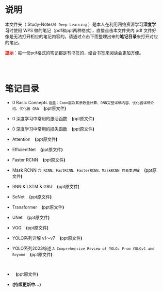 # 说明
本文件夹（ Study-Notes/`0 Deep Learning` ）是本人在利用网络资源学习**深度学习**时使用 WPS 做的笔记（pdf和ppt两种格式），直接点击本文件夹内 pdf 文件好像是无法打开相应的笔记内容的。请通过点击下面整理出来的**笔记目录**来打开对应的笔记。

<font color=red>**提示**</font>：每一份pdf格式的笔记都是有书签的，结合书签来阅读会更加方便。

<br>
<br>


# 笔记目录
* <a href="https://abrachan.github.io/Study-Notes/0 Deep Learning/0 Basic Concepts.pdf" style="text-decoration:none">0 Basic Concepts</a>  `涵盖：Conv层及其参数量计算、DNN完整详细内容、优化器详细介绍、优化器 Q&A` &ensp; **(**<a href="https://kdocs.cn/l/coqxJGtpN5Ql" style="text-decoration:none">ppt原文件</a>**)**

* <a href="https://abrachan.github.io/Study-Notes/0 Deep Learning/0 深度学习中常用的激活函数.pdf" style="text-decoration:none">0 深度学习中常用的激活函数</a> &ensp; **(**<a href="https://kdocs.cn/l/ce5CY1AyK4nm" style="text-decoration:none">ppt原文件</a>**)**

* <a href="https://abrachan.github.io/Study-Notes/0 Deep Learning/0 深度学习中常用的损失函数.pdf" style="text-decoration:none">0 深度学习中常用的损失函数</a> &ensp; **(**<a href="https://kdocs.cn/l/ciZ2tZdZuxW0" style="text-decoration:none">ppt原文件</a>**)**


* <a href="https://abrachan.github.io/Study-Notes/0 Deep Learning/Attention.pdf" style="text-decoration:none">Attention</a> &ensp; **(**<a href="https://kdocs.cn/l/cqjz1imA4h6Q" style="text-decoration:none">ppt原文件</a>**)**

* <a href="https://abrachan.github.io/Study-Notes/0 Deep Learning/EfficientNet.pdf" style="text-decoration:none">EfficientNet</a> &ensp; **(**<a href="https://kdocs.cn/l/ccHMmoXQtGxY" style="text-decoration:none">ppt原文件</a>**)**

* <a href="https://abrachan.github.io/Study-Notes/0 Deep Learning/Faster RCNN.pdf" style="text-decoration:none">Faster RCNN</a> &ensp; **(**<a href="https://kdocs.cn/l/cbvs3mUMwQnK" style="text-decoration:none">ppt原文件</a>**)**

* <a href="https://abrachan.github.io/Study-Notes/0 Deep Learning/Mask RCNN.pdf" style="text-decoration:none">Mask RCNN</a>  `含 RCNN、FastRCNN、FasterRCNN、MaskRCNN 的基本讲解` &ensp; **(**<a href="https://kdocs.cn/l/cbg7tVosRKJw" style="text-decoration:none">ppt原文件</a>**)**

* <a href="https://abrachan.github.io/Study-Notes/0 Deep Learning/RNN & LSTM & GRU.pdf" style="text-decoration:none">RNN & LSTM & GRU</a> &ensp; **(**<a href="https://kdocs.cn/l/cdnpB5d5SkSm" style="text-decoration:none">ppt原文件</a>**)**

* <a href="https://abrachan.github.io/Study-Notes/0 Deep Learning/SeNet.pdf" style="text-decoration:none">SeNet</a> &ensp; **(**<a href="https://kdocs.cn/l/csdt2uec1R0S" style="text-decoration:none">ppt原文件</a>**)**

* <a href="https://abrachan.github.io/Study-Notes/0 Deep Learning/Transformer.pdf" style="text-decoration:none">Transformer</a> &ensp; **(**<a href="https://kdocs.cn/l/ch92ezxgKZMK" style="text-decoration:none">ppt原文件</a>**)**

* <a href="https://abrachan.github.io/Study-Notes/0 Deep Learning/UNet.pdf" style="text-decoration:none">UNet</a> &ensp; **(**<a href="https://kdocs.cn/l/chiCnBkxYdlH" style="text-decoration:none">ppt原文件</a>**)**

* <a href="https://abrachan.github.io/Study-Notes/0 Deep Learning/VGG.pdf" style="text-decoration:none">VGG</a> &ensp; **(**<a href="https://kdocs.cn/l/cqUGen777WUz" style="text-decoration:none">ppt原文件</a>**)**

* <a href="https://abrachan.github.io/Study-Notes/0 Deep Learning/YOLO系列详解 v1～v7.pdf" style="text-decoration:none">YOLO系列详解 v1～v7</a> &ensp; **(**<a href="https://kdocs.cn/l/cvBWHuADYZaF" style="text-decoration:none">ppt原文件</a>**)**

* <a href="https://abrachan.github.io/Study-Notes/0 Deep Learning/YOLO系列2023综述.pdf" style="text-decoration:none">YOLO系列2023综述</a>  `A Comprehensive Review of YOLO: From YOLOv1 and Beyond` &ensp; **(**<a href="https://www.kdocs.cn/l/cith08b0qZjU" style="text-decoration:none">ppt原文件</a>**)**

<br>

* <a href="https://abrachan.github.io/Study-Notes/0 Deep Learning/.pdf" style="text-decoration:none"></a> &ensp; **(**<a href="" style="text-decoration:none">ppt原文件</a>**)**

* **(持续更新中...)**
